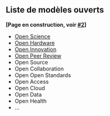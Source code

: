 ## Liste de modèles ouverts

**[Page en construction, voir [#2](https://github.com/Open-Models/Brique/issues/2)]**

- [Open Science](/contenu/modèles/open-science.md)
- [Open Hardware](/contenu/modèles/open-hardware.md)
- [Open Innovation](/contenu/modèles/open-innovation.md)
- [Open Peer Review](/contenu/modèles/open-peer-review.md)
- Open Source
- Open Collaboration
- Open Open Standards
- Open Access
- Open Cloud
- Open Data
- Open Health
- ...
